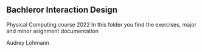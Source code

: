 ## Bachleror Interaction Design

Physical Computing course 2022
In this folder you find the exercises, major and minor asignment documentation

Audrey Lohmann
